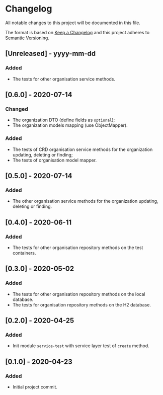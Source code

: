 # Changelog

All notable changes to this project will be documented in this file.

The format is based on [Keep a Changelog](http://keepachangelog.com/) and this project adheres to [Semantic Versioning](http://semver.org/).

## [Unreleased] - yyyy-mm-dd

### Added

- The tests for other organisation service methods.

## [0.6.0] - 2020-07-14

### Changed

- The organization DTO (define fields as `optional`);
- The organization models mapping (use ObjectMapper).

### Added

- The tests of CRD organisation service methods for the organization updating, deleting or finding;
- The tests of organisation model mapper.

## [0.5.0] - 2020-07-14

### Added

- The other organisation service methods for the organization updating, deleting or finding.

## [0.4.0] - 2020-06-11

### Added

- The tests for other organisation repository methods on the test containers.

## [0.3.0] - 2020-05-02

### Added

- The tests for other organisation repository methods on the local database.
- The tests for organisation repository methods on the H2 database.

## [0.2.0] - 2020-04-25

### Added
- Init module `service-test` with service layer test of `create` method.

## [0.1.0] - 2020-04-23

### Added
- Initial project commit.